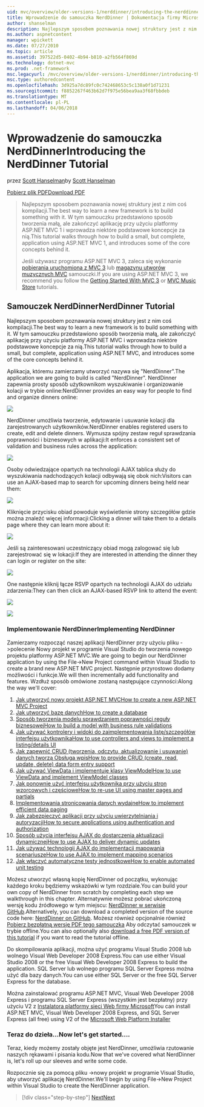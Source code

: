 ```yaml
---
uid: mvc/overview/older-versions-1/nerddinner/introducing-the-nerddinner-tutorial
title: Wprowadzenie do samouczka NerdDinner | Dokumentacja firmy Microsoft
author: shanselman
description: Najlepszym sposobem poznawania nowej struktury jest z nim coś kompilacji. W tym samouczku przedstawiono sposób tworzenia mały, ale pełny, aplikacji, za pomocą ASP.NE...
ms.author: aspnetcontent
manager: wpickett
ms.date: 07/27/2010
ms.topic: article
ms.assetid: 397522d5-0402-4b94-b810-a2fb564f869d
ms.technology: dotnet-mvc
ms.prod: .net-framework
msc.legacyurl: /mvc/overview/older-versions-1/nerddinner/introducing-the-nerddinner-tutorial
msc.type: authoredcontent
ms.openlocfilehash: 3d925a7dc89fc0c742468653c5c138a0f1d71231
ms.sourcegitcommit: f8852267f463b62d7f975e56bea9aa3f68fbbdeb
ms.translationtype: MT
ms.contentlocale: pl-PL
ms.lasthandoff: 04/06/2018
---
```

<a name="introducing-the-nerddinner-tutorial"></a><span data-ttu-id="40f37-104">Wprowadzenie do samouczka NerdDinner</span><span class="sxs-lookup"><span data-stu-id="40f37-104">Introducing the NerdDinner Tutorial</span></span>
====================
<span data-ttu-id="40f37-105">przez [Scott Hanselman](https://github.com/shanselman)</span><span class="sxs-lookup"><span data-stu-id="40f37-105">by [Scott Hanselman](https://github.com/shanselman)</span></span>

[<span data-ttu-id="40f37-106">Pobierz plik PDF</span><span class="sxs-lookup"><span data-stu-id="40f37-106">Download PDF</span></span>](http://aspnetmvcbook.s3.amazonaws.com/aspnetmvc-nerdinner_v1.pdf)

> <span data-ttu-id="40f37-107">Najlepszym sposobem poznawania nowej struktury jest z nim coś kompilacji.</span><span class="sxs-lookup"><span data-stu-id="40f37-107">The best way to learn a new framework is to build something with it.</span></span> <span data-ttu-id="40f37-108">W tym samouczku przedstawiono sposób tworzenia małą, ale zakończyć aplikację przy użyciu platformy ASP.NET MVC 1 i wprowadza niektóre podstawowe koncepcje za nią.</span><span class="sxs-lookup"><span data-stu-id="40f37-108">This tutorial walks through how to build a small, but complete, application using ASP.NET MVC 1, and introduces some of the core concepts behind it.</span></span>
> 
> <span data-ttu-id="40f37-109">Jeśli używasz programu ASP.NET MVC 3, zaleca się wykonanie [pobierania uruchomiona z MVC 3](../../older-versions/getting-started-with-aspnet-mvc3/cs/intro-to-aspnet-mvc-3.md) lub [magazynu utworów muzycznych MVC](../../older-versions/mvc-music-store/mvc-music-store-part-1.md) samouczki.</span><span class="sxs-lookup"><span data-stu-id="40f37-109">If you are using ASP.NET MVC 3, we recommend you follow the [Getting Started With MVC 3](../../older-versions/getting-started-with-aspnet-mvc3/cs/intro-to-aspnet-mvc-3.md) or [MVC Music Store](../../older-versions/mvc-music-store/mvc-music-store-part-1.md) tutorials.</span></span>


## <a name="nerddinner-tutorial"></a><span data-ttu-id="40f37-110">Samouczek NerdDinner</span><span class="sxs-lookup"><span data-stu-id="40f37-110">NerdDinner Tutorial</span></span>

<span data-ttu-id="40f37-111">Najlepszym sposobem poznawania nowej struktury jest z nim coś kompilacji.</span><span class="sxs-lookup"><span data-stu-id="40f37-111">The best way to learn a new framework is to build something with it.</span></span> <span data-ttu-id="40f37-112">W tym samouczku przedstawiono sposób tworzenia małą, ale zakończyć aplikację przy użyciu platformy ASP.NET MVC i wprowadza niektóre podstawowe koncepcje za nią.</span><span class="sxs-lookup"><span data-stu-id="40f37-112">This tutorial walks through how to build a small, but complete, application using ASP.NET MVC, and introduces some of the core concepts behind it.</span></span>

<span data-ttu-id="40f37-113">Aplikacja, któremu zamierzamy utworzyć nazywa się "NerdDinner".</span><span class="sxs-lookup"><span data-stu-id="40f37-113">The application we are going to build is called "NerdDinner".</span></span> <span data-ttu-id="40f37-114">NerdDinner zapewnia prosty sposób użytkownikom wyszukiwanie i organizowanie kolacji w trybie online:</span><span class="sxs-lookup"><span data-stu-id="40f37-114">NerdDinner provides an easy way for people to find and organize dinners online:</span></span>

![](introducing-the-nerddinner-tutorial/_static/image1.png)

<span data-ttu-id="40f37-115">NerdDinner umożliwia tworzenie, edytowanie i usuwanie kolacji dla zarejestrowanych użytkowników.</span><span class="sxs-lookup"><span data-stu-id="40f37-115">NerdDinner enables registered users to create, edit and delete dinners.</span></span> <span data-ttu-id="40f37-116">Wymusza spójny zestaw reguł sprawdzania poprawności i biznesowych w aplikacji:</span><span class="sxs-lookup"><span data-stu-id="40f37-116">It enforces a consistent set of validation and business rules across the application:</span></span>

![](introducing-the-nerddinner-tutorial/_static/image2.png)

<span data-ttu-id="40f37-117">Osoby odwiedzające opartych na technologii AJAX tablica służy do wyszukiwania nadchodzących kolacji odbywają się obok nich:</span><span class="sxs-lookup"><span data-stu-id="40f37-117">Visitors can use an AJAX-based map to search for upcoming dinners being held near them:</span></span>

![](introducing-the-nerddinner-tutorial/_static/image3.png)

<span data-ttu-id="40f37-118">Kliknięcie przycisku obiad powoduje wyświetlenie strony szczegółów gdzie można znaleźć więcej informacji:</span><span class="sxs-lookup"><span data-stu-id="40f37-118">Clicking a dinner will take them to a details page where they can learn more about it:</span></span>

![](introducing-the-nerddinner-tutorial/_static/image4.png)

<span data-ttu-id="40f37-119">Jeśli są zainteresowani uczestniczący obiad mogą zalogować się lub zarejestrować się w lokacji:</span><span class="sxs-lookup"><span data-stu-id="40f37-119">If they are interested in attending the dinner they can login or register on the site:</span></span>

![](introducing-the-nerddinner-tutorial/_static/image5.png)

<span data-ttu-id="40f37-120">One następnie kliknij łącze RSVP opartych na technologii AJAX do udziału zdarzenia:</span><span class="sxs-lookup"><span data-stu-id="40f37-120">They can then click an AJAX-based RSVP link to attend the event:</span></span>

![](introducing-the-nerddinner-tutorial/_static/image6.png)

![](introducing-the-nerddinner-tutorial/_static/image7.png)

### <a name="implementing-nerddinner"></a><span data-ttu-id="40f37-121">Implementowanie NerdDinner</span><span class="sxs-lookup"><span data-stu-id="40f37-121">Implementing NerdDinner</span></span>

<span data-ttu-id="40f37-122">Zamierzamy rozpocząć naszej aplikacji NerdDinner przy użyciu pliku -&gt;polecenie Nowy projekt w programie Visual Studio do tworzenia nowego projektu platformy ASP.NET MVC.</span><span class="sxs-lookup"><span data-stu-id="40f37-122">We are going to begin our NerdDinner application by using the File-&gt;New Project command within Visual Studio to create a brand new ASP.NET MVC project.</span></span> <span data-ttu-id="40f37-123">Następnie przyrostowo dodamy możliwości i funkcje.</span><span class="sxs-lookup"><span data-stu-id="40f37-123">We will then incrementally add functionality and features.</span></span> <span data-ttu-id="40f37-124">Wzdłuż sposób omówione zostaną następujące czynności:</span><span class="sxs-lookup"><span data-stu-id="40f37-124">Along the way we'll cover:</span></span>

1. [<span data-ttu-id="40f37-125">Jak utworzyć nowy projekt ASP.NET MVC</span><span class="sxs-lookup"><span data-stu-id="40f37-125">How to create a new ASP.NET MVC Project</span></span>](# "Utwórz nowy projekt ASP.NET MVC")
2. [<span data-ttu-id="40f37-126">Jak utworzyć bazę danych</span><span class="sxs-lookup"><span data-stu-id="40f37-126">How to create a database</span></span>](# "tworzenie bazy danych")
3. [<span data-ttu-id="40f37-127">Sposób tworzenia modelu sprawdzaniem poprawności reguły biznesowej</span><span class="sxs-lookup"><span data-stu-id="40f37-127">How to build a model with business rule validations</span></span>](# "Budowanie modelu sprawdzaniem poprawności reguły biznesowej")
4. [<span data-ttu-id="40f37-128">Jak używać kontrolery i widoki do zaimplementowania listę/szczegółów interfejsu użytkownika</span><span class="sxs-lookup"><span data-stu-id="40f37-128">How to use controllers and views to implement a listing/details UI</span></span>](# "używać kontrolery i widoki, do zaimplementowania interfejsu użytkownika listę/szczegółów")
5. <span data-ttu-id="40f37-129">[Jak zapewnić CRUD (tworzenia, odczytu, aktualizowanie i usuwanie) danych tworzą Obsługa wpis](# "obsługuje wpis formularza danych Podaj CRUD (tworzenia, odczytu, aktualizacji, usuwania)")</span><span class="sxs-lookup"><span data-stu-id="40f37-129">[How to provide CRUD (create, read, update, delete) data form entry support](# "Provide CRUD (Create, Read, Update, Delete) Data Form Entry Support")</span></span>
6. [<span data-ttu-id="40f37-130">Jak używać ViewData i implementuje klasy ViewModel</span><span class="sxs-lookup"><span data-stu-id="40f37-130">How to use ViewData and implement ViewModel classes</span></span>](# "Użyj ViewData i implementuje klasy ViewModel")
7. [<span data-ttu-id="40f37-131">Jak ponownie użyć interfejsu użytkownika przy użyciu stron wzorcowych i częściowe</span><span class="sxs-lookup"><span data-stu-id="40f37-131">How to re-use UI using master pages and partials</span></span>](# "ponownego użycia interfejsu użytkownika przy użyciu stron wzorcowych i częściowe")
8. [<span data-ttu-id="40f37-132">Implementowania stronicowania danych wydajne</span><span class="sxs-lookup"><span data-stu-id="40f37-132">How to implement efficient data paging</span></span>](# "zaimplementować wydajne danych stronicowania")
9. [<span data-ttu-id="40f37-133">Jak zabezpieczyć aplikacji przy użyciu uwierzytelniania i autoryzacji</span><span class="sxs-lookup"><span data-stu-id="40f37-133">How to secure applications using authentication and authorization</span></span>](# "bezpiecznego aplikacji przy użyciu uwierzytelniania i autoryzacji")
10. [<span data-ttu-id="40f37-134">Sposób użycia interfejsu AJAX do dostarczenia aktualizacji dynamicznej</span><span class="sxs-lookup"><span data-stu-id="40f37-134">How to use AJAX to deliver dynamic updates</span></span>](# "używać technologii AJAX, aby dostarczać aktualizacje dynamiczne")
11. [<span data-ttu-id="40f37-135">Jak używać technologii AJAX do implementacji mapowania scenariusze</span><span class="sxs-lookup"><span data-stu-id="40f37-135">How to use AJAX to implement mapping scenarios</span></span>](# "Użyj AJAX do implementacji mapowania scenariuszy")
12. [<span data-ttu-id="40f37-136">Jak włączyć automatyczne testy jednostkowe</span><span class="sxs-lookup"><span data-stu-id="40f37-136">How to enable automated unit testing</span></span>](# "włączenia zautomatyzowanych testów jednostkowych")

<span data-ttu-id="40f37-137">Możesz utworzyć własną kopię NerdDinner od początku, wykonując każdego kroku będziemy wskazówki w tym rozdziale.</span><span class="sxs-lookup"><span data-stu-id="40f37-137">You can build your own copy of NerdDinner from scratch by completing each step we walkthrough in this chapter.</span></span> <span data-ttu-id="40f37-138">Alternatywnie możesz pobrać ukończoną wersję kodu źródłowego w tym miejscu: [NerdDinner w serwisie GitHub](https://github.com/AspNetMVPSamples/NerdDinner).</span><span class="sxs-lookup"><span data-stu-id="40f37-138">Alternatively, you can download a completed version of the source code here: [NerdDinner on GitHub](https://github.com/AspNetMVPSamples/NerdDinner).</span></span> <span data-ttu-id="40f37-139">Możesz również opcjonalnie również [Pobierz bezpłatną wersję PDF tego samouczka](http://aspnetmvcbook.s3.amazonaws.com/aspnetmvc-nerdinner_v1.pdf) Aby odczytać samouczek w trybie offline.</span><span class="sxs-lookup"><span data-stu-id="40f37-139">You can also optionally also [download a free PDF version of this tutorial](http://aspnetmvcbook.s3.amazonaws.com/aspnetmvc-nerdinner_v1.pdf) if you want to read the tutorial offline.</span></span>

<span data-ttu-id="40f37-140">Do skompilowania aplikacji, można użyć programu Visual Studio 2008 lub wolnego Visual Web Developer 2008 Express.</span><span class="sxs-lookup"><span data-stu-id="40f37-140">You can use either Visual Studio 2008 or the free Visual Web Developer 2008 Express to build the application.</span></span> <span data-ttu-id="40f37-141">SQL Server lub wolnego programu SQL Server Express można użyć dla bazy danych.</span><span class="sxs-lookup"><span data-stu-id="40f37-141">You can use either SQL Server or the free SQL Server Express for the database.</span></span>

<span data-ttu-id="40f37-142">Można zainstalować programu ASP.NET MVC, Visual Web Developer 2008 Express i programu SQL Server Express (wszystkim jest bezpłatny) przy użyciu V2 z [Instalatora platformy sieci Web firmy Microsoft](https://www.microsoft.com/web/downloads/platform.aspx)</span><span class="sxs-lookup"><span data-stu-id="40f37-142">You can install ASP.NET MVC, Visual Web Developer 2008 Express, and SQL Server Express (all free) using V2 of the [Microsoft Web Platform Installer](https://www.microsoft.com/web/downloads/platform.aspx)</span></span>

### <a name="now-lets-get-started"></a><span data-ttu-id="40f37-143">Teraz do dzieła...</span><span class="sxs-lookup"><span data-stu-id="40f37-143">Now let's get started....</span></span>

<span data-ttu-id="40f37-144">Teraz, kiedy możemy zostały objęte jest NerdDinner, umożliwia rzutowanie naszych rękawami i pisania kodu.</span><span class="sxs-lookup"><span data-stu-id="40f37-144">Now that we've covered what NerdDinner is, let's roll up our sleeves and write some code.</span></span>

<span data-ttu-id="40f37-145">Rozpocznie się za pomocą pliku -&gt;nowy projekt w programie Visual Studio, aby utworzyć aplikację NerdDinner.</span><span class="sxs-lookup"><span data-stu-id="40f37-145">We'll begin by using File-&gt;New Project within Visual Studio to create the NerdDinner application.</span></span>

> [!div class="step-by-step"]
> [<span data-ttu-id="40f37-146">Next</span><span class="sxs-lookup"><span data-stu-id="40f37-146">Next</span></span>](create-a-new-aspnet-mvc-project.md)
